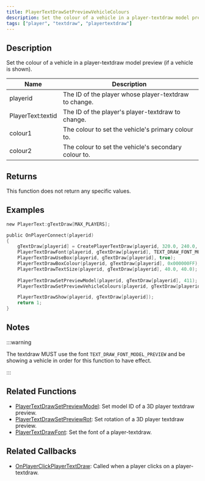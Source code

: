 ```yaml
---
title: PlayerTextDrawSetPreviewVehicleColours
description: Set the colour of a vehicle in a player-textdraw model preview (if a vehicle is shown).
tags: ["player", "textdraw", "playertextdraw"]
---
```


<VersionWarn version='omp v1.1.0.2612' />

## Description

Set the colour of a vehicle in a player-textdraw model preview (if a vehicle is shown).

| Name              | Description                                           |
| ----------------- | ----------------------------------------------------- |
| playerid          | The ID of the player whose player-textdraw to change. |
| PlayerText:textid | The ID of the player's player-textdraw to change.     |
| colour1           | The colour to set the vehicle's primary colour to.      |
| colour2           | The colour to set the vehicle's secondary colour to.    |

## Returns

This function does not return any specific values.

## Examples

```c
new PlayerText:gTextDraw[MAX_PLAYERS];

public OnPlayerConnect(playerid)
{
    gTextDraw[playerid] = CreatePlayerTextDraw(playerid, 320.0, 240.0, "_");
    PlayerTextDrawFont(playerid, gTextDraw[playerid], TEXT_DRAW_FONT_MODEL_PREVIEW);
    PlayerTextDrawUseBox(playerid, gTextDraw[playerid], true);
    PlayerTextDrawBoxColour(playerid, gTextDraw[playerid], 0x000000FF);
    PlayerTextDrawTextSize(playerid, gTextDraw[playerid], 40.0, 40.0);
    
    PlayerTextDrawSetPreviewModel(playerid, gTextDraw[playerid], 411);
    PlayerTextDrawSetPreviewVehicleColours(playerid, gTextDraw[playerid], 3, 6);

    PlayerTextDrawShow(playerid, gTextDraw[playerid]);
    return 1;
}
```

## Notes

:::warning

The textdraw MUST use the font `TEXT_DRAW_FONT_MODEL_PREVIEW` and be showing a vehicle in order for this function to have effect.

:::

## Related Functions

- [PlayerTextDrawSetPreviewModel](PlayerTextDrawSetPreviewModel): Set model ID of a 3D player textdraw preview.
- [PlayerTextDrawSetPreviewRot](PlayerTextDrawSetPreviewRot): Set rotation of a 3D player textdraw preview.
- [PlayerTextDrawFont](PlayerTextDrawFont): Set the font of a player-textdraw.

## Related Callbacks

- [OnPlayerClickPlayerTextDraw](../callbacks/OnPlayerClickPlayerTextDraw): Called when a player clicks on a player-textdraw.
